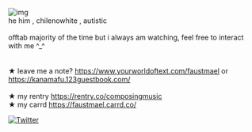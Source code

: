 ![img](https://media.discordapp.net/attachments/1030026001620684833/1142309901528473610/Fxu9mypX0AIbSZy-removebg-preview_1_1.png)
<br> he him , chilenowhite , autistic <br>
<br> offtab majority of the time but i always am watching, feel free to interact with me ^_^ <br>
<br>
<br> ★ leave me a note? https://www.yourworldoftext.com/faustmael or https://kanamafu.123guestbook.com/ <br>
<br> ★ my rentry https://rentry.co/composingmusic
<br> ★ my carrd https://faustmael.carrd.co/ <br>


[![Twitter](https://img.shields.io/badge/Twitter-%231DA1F2.svg?logo=Twitter&logoColor=white)](https://twitter.com/niigocat) 
